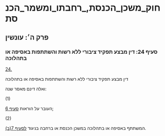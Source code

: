 # חוק_משכן_הכנסת,_רחבתו_ומשמר_הכנסת

## פרק ה׳: עונשין

### סעיף 24: דין מבצע תפקיד ציבורי ללא רשות והשתתפות באסיפה או בתהלוכה

[24.](https://he.wikisource.org/wiki/חוק_משכן_הכנסת,_רחבתו_ומשמר_הכנסת#s_yp_24)

דין מבצע תפקיד ציבורי ללא רשות והשתתפות באסיפה או בתהלוכה

ואלה דינם מאסר שנה:

(1)

העובר על הוראות [סעיף 6](https://he.wikisource.org/wiki/חוק_משכן_הכנסת,_רחבתו_ומשמר_הכנסת#s_yp_6);

(2)

המשתתף באסיפה או בתהלוכה במשכן הכנסת או ברחבה בניגוד [לסעיף 7(ב)](https://he.wikisource.org/wiki/חוק_משכן_הכנסת,_רחבתו_ומשמר_הכנסת#s_yp_7).
